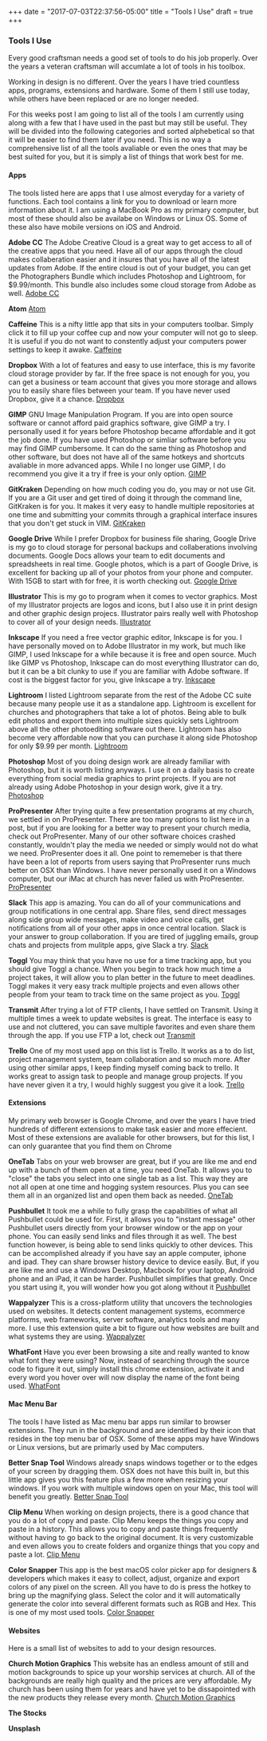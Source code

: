 +++
date = "2017-07-03T22:37:56-05:00"
title = "Tools I Use"
draft = true
+++

### Tools I Use

Every good craftsman needs a good set of tools to do his job properly. Over the years a veteran craftsman will accumlate a lot of tools in his toolbox.

Working in design is no different. Over the years I have tried countless apps, programs, extensions and hardware. Some of them I still use today, while others have been replaced or are no longer needed.

For this weeks post I am going to list all of the tools I am currently using along with a few that I have used in the past but may still be useful. They will be divided into the following categories and sorted alphebetical so that it will be easier to find them later if you need. This is no way a comprehensive list of all the tools avaliable or even the ones that may be best suited for you, but it is simply a list of things that work best for me.

#### Apps
The tools listed here are apps that I use almost everyday for a variety of functions. Each tool contains a link for you to download or learn more information about it. I am using a MacBook Pro as my primary computer, but most of these should also be availabe on Windows or Linux OS. Some of these also have mobile versions on iOS and Android.
<!--
**1Password** If you struggle with remembering passwords for all of your various accounts and websites, this is the app for you. Having tried various password managers, I found this one to be the easiest and most feature rich one. <a href="https://1password.com/" target="_blank">1Password</a> -->

**Adobe CC** The Adobe Creative Cloud is a great way to get access to all of the creative apps that you need. Have all of our apps through the cloud makes collaberation easier and it insures that you have all of the latest updates from Adobe. If the entire cloud is out of your budget, you can get the Photographers Bundle which includes Photoshop and Lightroom, for $9.99/month. This bundle also includes some cloud storage from Adobe as well. <a href="http://www.adobe.com/creativecloud.html" target="_blank">Adobe CC</a>

<!-- **Airmail** Do you hate having to go to a website and login everytime you want to check your email? If so, you need this lighting fast email client. This app contains quite a bit of features such as being logged in with multiple accounts at once, being able to choose multiple signatures with a click, reminders and a lot more. <a href="http://airmailapp.com/" target="_blank">Airmail</a> -->

**Atom**
<a href="https://atom.io/" target="_blank">Atom</a>

**Caffeine** This is a nifty little app that sits in your computers toolbar. Simply click it to fill up your coffee cup and now your computer will not go to sleep. It is useful if you do not want to constently adjust your computers power settings to keep it awake. <a href="http://lightheadsw.com/caffeine/" target="_blank">Caffeine</a>

**Dropbox** With a lot of features and easy to use interface, this is my favorite cloud storage provider by far. If the free space is not enough for you, you can get a business or team account that gives you more storage and allows you to easily share files between your team. If you have never used Dropbox, give it a chance. <a href="https://db.tt/n7Fx0Cys" target="blank">Dropbox</a>

**GIMP** GNU Image Manipulation Program. If you are into open source software or cannot afford paid graphics software, give GIMP a try. I personally used it for years before Photoshop became affordable and it got the job done. If you have used Photoshop or simliar software before you may find GIMP cumbersome. It can do the same thing as Photoshop and other software, but does not have all of the same hotkeys and shortcuts avaliable in more advanced apps. While I no longer use GIMP, I do recommend you give it a try if free is your only option. <a href="https://www.gimp.org/" target="blank">GIMP</a>

**GitKraken** Depending on how much coding you do, you may or not use Git. If you are a Git user and get tired of doing it through the command line, GitKraken is for you. It makes it very easy to handle multiple repositories at one time and submitting your commits through a graphical interface insures that you don't get stuck in VIM. <a href="https://www.gitkraken.com/" target="_blank">GitKraken</a>

**Google Drive** While I prefer Dropbox for business file sharing, Google Drive is my go to cloud storage for personal backups and collaberations involving documents. Google Docs allows your team to edit documents and spreadsheets in real time. Google photos, which is a part of Google Drive, is excellent for backing up all of your photos from your phone and computer. With 15GB to start with for free, it is worth checking out. <a href="https://drive.google.com/" target="_blank">Google Drive</a>

**Illustrator** This is my go to program when it comes to vector graphics. Most of my Illustrator projects are logos and icons, but I also use it in print design and other graphic design projecs. Illustrator pairs really well with Photoshop to cover all of your design needs. <a href="http://www.adobe.com/products/illustrator.html" target="_blank">Illustrator</a>

**Inkscape** If you need a free vector graphic editor, Inkscape is for you. I have personally moved on to Adobe Illustrator in my work, but much like GIMP, I used Inkscape for a while because it is free and open source. Much like GIMP vs Photoshop, Inkscape can do most everything Illustrator can do, but it can be a bit clunky to use if you are familiar with Adobe software. If cost is the biggest factor for you, give Inkscape a try. <a href="https://inkscape.org/en/" target="_blank">Inkscape</a>

**Lightroom** I listed Lightroom separate from the rest of the Adobe CC suite because many people use it as a standalone app. Lightroom is excellent for churches and photographers that take a lot of photos. Being able to bulk edit photos and export them into multiple sizes quickly sets Lightroom above all the other photoediting software out there. Lightroom has also become very affordable now that you can purchase it along side Photoshop for only $9.99 per month. <a href="http://www.adobe.com/products/photoshop-lightroom.html" target="_blank">Lightroom</a>

**Photoshop** Most of you doing design work are already familiar with Photoshop, but it is worth listing anyways. I use it on a daily basis to create everything from social media graphics to print projects. If you are not already using Adobe Photoshop in your design work, give it a try. <a href="http://www.adobe.com/products/photoshop.html" target="_blank">Photoshop</a>

**ProPresenter** After trying quite a few presentation programs at my church, we settled in on ProPresenter. There are too many options to list here in a post, but if you are looking for a better way to present your church media, check out ProPresenter. Many of our other software choices crashed constantly, wouldn't play the media we needed or simply would not do what we need. ProPresenter does it all. One point to rememeber is that there have been a lot of reports from users saying that ProPresenter runs much better on OSX than Windows. I have never personally used it on a Windows computer, but our iMac at church has never failed us with ProPresenter. <a href="http://www.renewedvision.com/propresenter.php" target="_blank">ProPresenter</a>

**Slack** This app is amazing. You can do all of your communications and group notifications in one central app. Share files, send direct messages along side group wide messages, make video and voice calls, get notifications from all of your other apps in once central location. Slack is your answer to group collaboration. If you are tired of juggling emails, group chats and projects from mulitple apps, give Slack a try. <a href="https://slack.com/" target="_blank">Slack</a>

**Toggl** You may think that you have no use for a time tracking app, but you should give Toggl a chance. When you begin to track how much time a project takes, it will allow you to plan better in the future to meet deadlines. Toggl makes it very easy track multiple projects and even allows other people from your team to track time on the same project as you. <a href="https://toggl.com/" target="_blank">Toggl</a>

**Transmit** After trying a lot of FTP clients, I have settled on Transmit. Using it multiple times a week to update websites is great. The interface is easy to use and not cluttered, you can save multiple favorites and even share them through the app. If you use FTP a lot, check out <a href="https://panic.com/transmit/" target="_blank">Transmit</a>

**Trello** One of my most used app on this list is Trello. It works as a to do list, project management system, team collaboration and so much more. After using other similar apps, I keep finding myself coming back to trello. It works great to assign task to people and manage group projects. If you have never given it a try, I would highly suggest you give it a look. <a href="https://trello.com/" target="_blank">Trello</a>

#### Extensions
My primary web browser is Google Chrome, and over the years I have tried hundreds of different extensions to make task easier and more effecient. Most of these extensions are avaliable for other browsers, but for this list, I can only guarantee that you find them on Chrome

<!-- **Authy** -->

**OneTab** Tabs on your web browser are great, but if you are like me and end up with a bunch of them open at a time, you need OneTab. It allows you to "close" the tabs you select into one single tab as a list. This way they are not all open at one time and hogging system resources. Plus you can see them all in an organized list and open them back as needed. <a href="https://www.one-tab.com/" target="_blank">OneTab</a>

**Pushbullet** It took me a while to fully grasp the capabilities of what all Pushbullet could be used for. First, it allows you to "instant message" other Pushbullet users directly from your browser window or the app on your phone. You can easily send links and files through it as well. The best function however, is being able to send links quickly to other devices. This can be accomplished already if you have say an apple computer, iphone and ipad. They can share browser history device to device easily. But, if you are like me and use a Windows Desktop, Macbook for your laptop, Android phone and an iPad, it can be harder. Pushbullet simplifies that greatly. Once you start using it, you will wonder how you got along without it <a href="https://www.pushbullet.com/" target="_blank">Pushbullet</a>

**Wappalyzer** This is a cross-platform utility that uncovers the technologies used on websites. It detects content management systems, ecommerce platforms, web frameworks, server software, analytics tools and many more. I use this extension quite a bit to figure out how websites are built and what systems they are using. <a href="https://wappalyzer.com/" target="_blank">Wappalyzer</a>

**WhatFont** Have you ever been browsing a site and really wanted to know what font they were using? Now, instead of searching through the source code to figure it out, simply install this chrome extension, activate it and every word you hover over will now display the name of the font being used. <a href="https://chrome.google.com/webstore/detail/whatfont/jabopobgcpjmedljpbcaablpmlmfcogm?hl=en" target="_blank">WhatFont</a>

#### Mac Menu Bar

The tools I have listed as Mac menu bar apps run similar to browser extensions. They run in the background and are identified by their icon that resides in the top menu bar of OSX. Some of these apps may have Windows or Linux versions, but are primarly used by Mac computers.

**Better Snap Tool** Windows already snaps windows together or to the edges of your screen by dragging them. OSX does not have this built in, but this little app gives you this feature plus a few more when resizing your windows. If you work with multiple windows open on your Mac, this tool will benefit you greatly. <a href="https://www.boastr.net/bettersnaptool/" target="_blank">Better Snap Tool</a>

**Clip Menu** When working on design projects, there is a good chance that you do a lot of copy and paste. Clip Menu keeps the things you copy and paste in a history. This allows you to copy and paste things frequently without having to go back to the original document. It is very customizable and even allows you to create folders and organize things that you copy and paste a lot. <a href="http://www.clipmenu.com/" target="_blank">Clip Menu</a>

**Color Snapper** This app is the best macOS color picker app for designers & developers which makes it easy to collect, adjust, organize and export colors of any pixel on the screen. All you have to do is press the hotkey to bring up the magnifying glass. Select the color and it will automatically generate the color into several different formats such as RGB and Hex. This is one of my most used tools. <a href="https://colorsnapper.com/" target="_blank">Color Snapper</a>

#### Websites

Here is a small list of websites to add to your design resources.

**Church Motion Graphics** This website has an endless amount of still and motion backgrounds to spice up your worship services at church. All of the backgrounds are really high quality and the prices are very affordable. My church has been using them for years and have yet to be dissapointed with the new products they release every month. <a href="https://www.churchmotiongraphics.com/" target="_blank">Church Motion Graphics</a>

**The Stocks**

**Unsplash**
